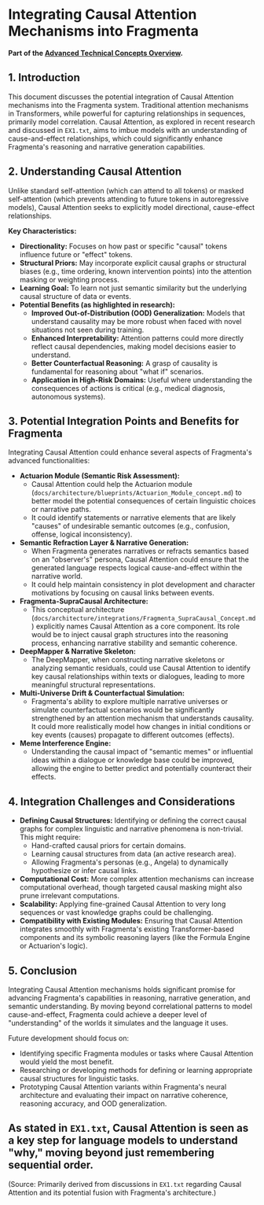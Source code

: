 # Integrating Causal Attention Mechanisms into Fragmenta

**Part of the [Advanced Technical Concepts Overview](../advanced_concepts/Advanced_Technical_Concepts_Overview.md).**

## 1. Introduction

This document discusses the potential integration of Causal Attention mechanisms into the Fragmenta system. Traditional attention mechanisms in Transformers, while powerful for capturing relationships in sequences, primarily model correlation. Causal Attention, as explored in recent research and discussed in `EX1.txt`, aims to imbue models with an understanding of cause-and-effect relationships, which could significantly enhance Fragmenta's reasoning and narrative generation capabilities.

## 2. Understanding Causal Attention

Unlike standard self-attention (which can attend to all tokens) or masked self-attention (which prevents attending to future tokens in autoregressive models), Causal Attention seeks to explicitly model directional, cause-effect relationships.

**Key Characteristics:**

*   **Directionality:** Focuses on how past or specific "causal" tokens influence future or "effect" tokens.
*   **Structural Priors:** May incorporate explicit causal graphs or structural biases (e.g., time ordering, known intervention points) into the attention masking or weighting process.
*   **Learning Goal:** To learn not just semantic similarity but the underlying causal structure of data or events.
*   **Potential Benefits (as highlighted in research):**
    *   **Improved Out-of-Distribution (OOD) Generalization:** Models that understand causality may be more robust when faced with novel situations not seen during training.
    *   **Enhanced Interpretability:** Attention patterns could more directly reflect causal dependencies, making model decisions easier to understand.
    *   **Better Counterfactual Reasoning:** A grasp of causality is fundamental for reasoning about "what if" scenarios.
    *   **Application in High-Risk Domains:** Useful where understanding the consequences of actions is critical (e.g., medical diagnosis, autonomous systems).

## 3. Potential Integration Points and Benefits for Fragmenta

Integrating Causal Attention could enhance several aspects of Fragmenta's advanced functionalities:

*   **Actuarion Module (Semantic Risk Assessment):**
    *   Causal Attention could help the Actuarion module (`docs/architecture/blueprints/Actuarion_Module_concept.md`) to better model the potential consequences of certain linguistic choices or narrative paths.
    *   It could identify statements or narrative elements that are likely "causes" of undesirable semantic outcomes (e.g., confusion, offense, logical inconsistency).
*   **Semantic Refraction Layer & Narrative Generation:**
    *   When Fragmenta generates narratives or refracts semantics based on an "observer's" persona, Causal Attention could ensure that the generated language respects logical cause-and-effect within the narrative world.
    *   It could help maintain consistency in plot development and character motivations by focusing on causal links between events.
*   **Fragmenta-SupraCausal Architecture:**
    *   This conceptual architecture (`docs/architecture/integrations/Fragmenta_SupraCausal_Concept.md`) explicitly names Causal Attention as a core component. Its role would be to inject causal graph structures into the reasoning process, enhancing narrative stability and semantic coherence.
*   **DeepMapper & Narrative Skeleton:**
    *   The DeepMapper, when constructing narrative skeletons or analyzing semantic residuals, could use Causal Attention to identify key causal relationships within texts or dialogues, leading to more meaningful structural representations.
*   **Multi-Universe Drift & Counterfactual Simulation:**
    *   Fragmenta's ability to explore multiple narrative universes or simulate counterfactual scenarios would be significantly strengthened by an attention mechanism that understands causality. It could more realistically model how changes in initial conditions or key events (causes) propagate to different outcomes (effects).
*   **Meme Interference Engine:**
    *   Understanding the causal impact of "semantic memes" or influential ideas within a dialogue or knowledge base could be improved, allowing the engine to better predict and potentially counteract their effects.

## 4. Integration Challenges and Considerations

*   **Defining Causal Structures:** Identifying or defining the correct causal graphs for complex linguistic and narrative phenomena is non-trivial. This might require:
    *   Hand-crafted causal priors for certain domains.
    *   Learning causal structures from data (an active research area).
    *   Allowing Fragmenta's personas (e.g., Angela) to dynamically hypothesize or infer causal links.
*   **Computational Cost:** More complex attention mechanisms can increase computational overhead, though targeted causal masking might also prune irrelevant computations.
*   **Scalability:** Applying fine-grained Causal Attention to very long sequences or vast knowledge graphs could be challenging.
*   **Compatibility with Existing Modules:** Ensuring that Causal Attention integrates smoothly with Fragmenta's existing Transformer-based components and its symbolic reasoning layers (like the Formula Engine or Actuarion's logic).

## 5. Conclusion

Integrating Causal Attention mechanisms holds significant promise for advancing Fragmenta's capabilities in reasoning, narrative generation, and semantic understanding. By moving beyond correlational patterns to model cause-and-effect, Fragmenta could achieve a deeper level of "understanding" of the worlds it simulates and the language it uses.

Future development should focus on:
*   Identifying specific Fragmenta modules or tasks where Causal Attention would yield the most benefit.
*   Researching or developing methods for defining or learning appropriate causal structures for linguistic tasks.
*   Prototyping Causal Attention variants within Fragmenta's neural architecture and evaluating their impact on narrative coherence, reasoning accuracy, and OOD generalization.

As stated in `EX1.txt`, Causal Attention is seen as a key step for language models to understand "why," moving beyond just remembering sequential order.
---
(Source: Primarily derived from discussions in `EX1.txt` regarding Causal Attention and its potential fusion with Fragmenta's architecture.)

